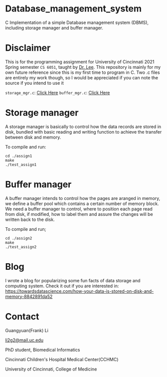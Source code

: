 # Database_management_system

C Implementation of a simple Database management system (DBMS), including storage manager and buffer manager.

# Disclaimer

This is for the programming assignment for University of Cincinnati 2021 Spring semester `CS 6051`, taught by [Dr. Lee](https://researchdirectory.uc.edu/p/lee5sk). This repository is mainly for my own future reference since this is my first time to program in C. Two .c files are entirely my work though, so I would be appreciated if you can note the source if you intend to use it

`storage_mgr.c`: [Click Here](https://github.com/frankligy/Database_management_system/blob/main/assign1/storage_mgr.c)
`buffer_mgr.c`: [Click Here](https://github.com/frankligy/Database_management_system/blob/main/assign2/buffer_mgr.c)

# Storage manager

A storage manager is basically to control how the data records are stored in disk, bundled with basic reading and writing function to achieve the transfer between disk and memory.

To compile and run:
```
cd ./assign1
make
./test_assign1
```

# Buffer manager

A buffer manager intends to control how the pages are aranged in memory, we define a buffer pool which contains a certain number of memory block. We need a buffer manager to control, where to position each page read from disk, if modified, how to label them and assure the changes will be written back to the disk.

To compile and run;
```
cd ./assign2
make
./test_assign2
```

# Blog

I wrote a blog for popularizing some fun facts of data storage and computing system. Check it out if you are interested in:
https://towardsdatascience.com/how-your-data-is-stored-on-disk-and-memory-8842891da52

# Contact

Guangyuan(Frank) Li

li2g2@mail.uc.edu

PhD student, Biomedical Informatics

Cincinnati Children's Hospital Medical Center(CCHMC)

University of Cincinnati, College of Medicine
